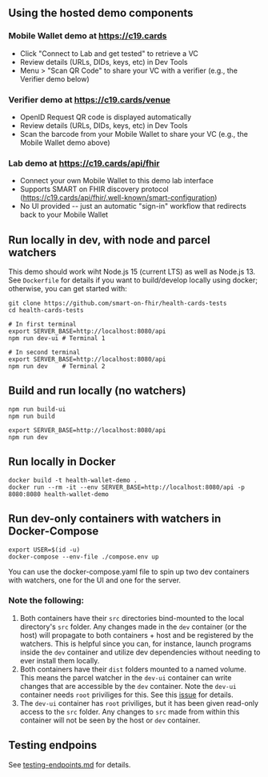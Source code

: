## Using the hosted demo components

### Mobile Wallet demo at https://c19.cards

* Click "Connect to Lab and get tested" to retrieve a VC
* Review details (URLs, DIDs, keys, etc) in Dev Tools
* Menu > "Scan QR Code" to share your VC with a verifier (e.g., the Verifier demo below)

### Verifier demo at https://c19.cards/venue

* OpenID Request QR code is displayed automatically
* Review details (URLs, DIDs, keys, etc) in Dev Tools
* Scan the barcode from your Mobile Wallet to share your VC (e.g., the Mobile Wallet demo above)

###  Lab demo at https://c19.cards/api/fhir

* Connect your own Mobile Wallet to this demo lab interface
* Supports SMART on FHIR discovery protocol (https://c19.cards/api/fhir/.well-known/smart-configuration)
* No UI provided -- just an automatic "sign-in" workflow that redirects back to your Mobile Wallet



## Run locally in dev, with node and parcel watchers

This demo should work wiht Node.js 15 (current LTS) as well as Node.js 13. See `Dockerfile` for details if you want to build/develop locally using docker; otherwise, you can get started with:

    git clone https://github.com/smart-on-fhir/health-cards-tests
    cd health-cards-tests

    # In first terminal
    export SERVER_BASE=http://localhost:8080/api
    npm run dev-ui # Terminal 1

    # In second terminal
    export SERVER_BASE=http://localhost:8080/api
    npm run dev    # Terminal 2


## Build and run locally (no watchers)
    npm run build-ui
    npm run build

    export SERVER_BASE=http://localhost:8080/api
    npm run dev
    
## Run locally in Docker
    docker build -t health-wallet-demo .
    docker run --rm -it --env SERVER_BASE=http://localhost:8080/api -p 8080:8080 health-wallet-demo

## Run dev-only containers with watchers in Docker-Compose
    export USER=$(id -u) 
    docker-compose --env-file ./compose.env up
   
You can use the docker-compose.yaml file to spin up two dev containers with watchers, one for the UI and one for the server.

### Note the following:
1. Both containers have their `src` directories bind-mounted to the local directory's `src` folder. Any changes made in the `dev` container (or the host) will propagate to both containers + host and be registered by the watchers. This is helpful since you can, for instance, launch programs inside the `dev` container and utilize dev dependencies without needing to ever install them locally.
2. Both containers have their `dist` folders mounted to a named volume. This means the parcel watcher in the `dev-ui` container can write changes that are accessible by the `dev` container. Note the `dev-ui` container needs `root` priviliges for this. See this [issue](https://github.com/moby/moby/issues/2259) for details. 
3. The `dev-ui` container has `root` priviliges, but it has been given read-only access to the `src` folder. Any changes to `src` made from within this container will not be seen by the host or `dev` container.  

## Testing endpoins
See [testing-endpoints.md](./testing-endpoints.md) for details.
